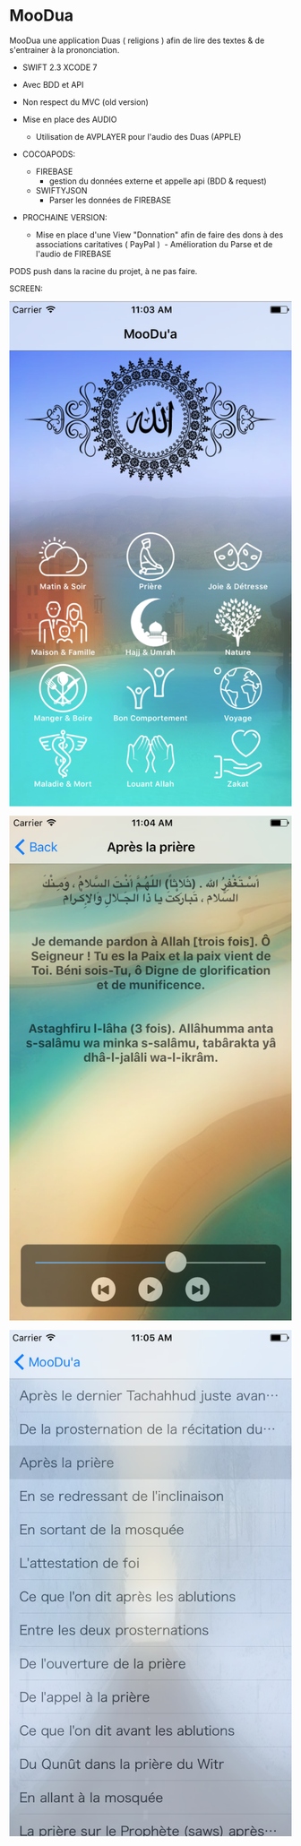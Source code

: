 # MooDua

MooDua une application Duas ( religions ) afin de lire des textes & de s'entrainer à la prononciation.

- SWIFT 2.3 XCODE 7
- Avec BDD et API
- Non respect du MVC (old version)
- Mise en place des AUDIO
  - Utilisation de AVPLAYER pour l'audio des Duas (APPLE)

- COCOAPODS:
  - FIREBASE 
    - gestion du données externe et appelle api (BDD & request)
  - SWIFTYJSON
    - Parser les données de FIREBASE

- PROCHAINE VERSION:
  - Mise en place d'une View "Donnation" afin de faire des dons à des associations caritatives ( PayPal )
  - Amélioration du Parse et de l'audio de FIREBASE
  
  

PODS push dans la racine du projet, à ne pas faire.

SCREEN:

![Alt text](https://github.com/mrachid/MooDua/blob/master/img1.png "Optional Title")

![Alt text](https://github.com/mrachid/MooDua/blob/master/img2.png "Optional Title")

![Alt text](https://github.com/mrachid/MooDua/blob/master/img3.png "Optional Title")


